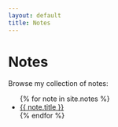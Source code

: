 ```yaml
---
layout: default
title: Notes
---
```


# Notes

Browse my collection of notes:
<ul>
  {% for note in site.notes %}
    <li><a href="{{ note.url }}">{{ note.title }}</a></li>
  {% endfor %}
</ul>
